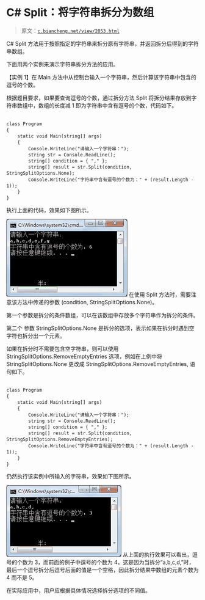 # C# Split：将字符串拆分为数组

> 原文：[`c.biancheng.net/view/2853.html`](http://c.biancheng.net/view/2853.html)

C# Split 方法用于按照指定的字符串来拆分原有字符串，并返回拆分后得到的字符串数组。

下面用两个实例来演示字符串拆分方法的应用。

【实例 1】在 Main 方法中从控制台输入一个字符串，然后计算该字符串中包含的逗号的个数。

根据题目要求，如果要查询逗号的个数，通过拆分方法 Split 将拆分结果存放到字符串数组中，数组的长度减 1 即为字符串中含有逗号的个数，代码如下。

```

class Program
{
    static void Main(string[] args)
    {
        Console.WriteLine("请输入一个字符串：");
        string str = Console.ReadLine();
        string[] condition = { "," };
        string[] result = str.Split(condition, StringSplitOptions.None);
        Console.WriteLine("字符串中含有逗号的个数为：" + (result.Length - 1));
    }
}
```

执行上面的代码，效果如下图所示。

![使用 Split 拆分字符串](img/8dbf10c6965ee5cc05407f003955c0c3.png)
在使用 Split 方法时，需要注意该方法中传递的参数 (condition, StringSplitOptions.None)。

第一个参数是拆分的条件数组，可以在该数组中存放多个字符串作为拆分的条件。

第二个 参数 StringSplitOptions.None 是拆分的选项，表示如果在拆分时遇到空字符也拆分出一个元素。

如果在拆分时不需要包含空字符串，则可以使用 StringSplitOptions.RemoveEmptyEntries 选项，例如在上例中将 StringSplitOptions.None 更改成 StringSplitOptions.RemoveEmptyEntries, 语句如下。

```

class Program
{
    static void Main(string[] args)
    {
        Console.WriteLine("请输入一个字符串：");
        string str = Console.ReadLine();
        string[] condition = { "," };
        string[] result = str.Split(condition, StringSplitOptions.RemoveEmptyEntries);
        Console.WriteLine("字符串中含有逗号的个数为：" + (result.Length - 1));
    }
}
```

仍然执行该实例中所输入的字符串，效果如下图所示。

![使用 StringSplitOptions.RemoveEmptyEntries 参数拆分字符串](img/8db1905e84c888e0aab2142f2283e8cb.png)
从上面的执行效果可以看出，逗号的个数为 3，而前面的例子中逗号的个数为 4，这是因为当拆分“a,b,c,d,”时，最后一个逗号拆分后逗号后面的值是一个空格，因此拆分结果中数组的元素个数为 4 而不是 5。

在实际应用中，用户应根据具体情况选择拆分选项的不同值。